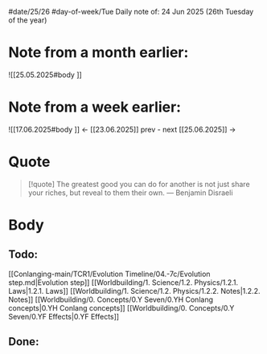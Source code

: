 
#date/25/26
#day-of-week/Tue
Daily note of: 24 Jun 2025 (26th Tuesday of the year)

# Note from a month earlier:
![[25.05.2025#body ]]

# Note from a week earlier:
![[17.06.2025#body ]]
 <- [[23.06.2025]] prev - next [[25.06.2025]] ->
# Quote

> [!quote] The greatest good you can do for another is not just share your riches, but reveal to them their own.
> — Benjamin Disraeli
# Body

## Todo:

[[Conlanging-main/TCR1/Evolution Timeline/04.-7c/Evolution step.md|Evolution step]]
[[Worldbuilding/1. Science/1.2. Physics/1.2.1. Laws|1.2.1. Laws]]
[[Worldbuilding/1. Science/1.2. Physics/1.2.2. Notes|1.2.2. Notes]]
[[Worldbuilding/0. Concepts/0.Y Seven/0.YH Conlang concepts|0.YH Conlang concepts]]
[[Worldbuilding/0. Concepts/0.Y Seven/0.YF Effects|0.YF Effects]]
## Done: